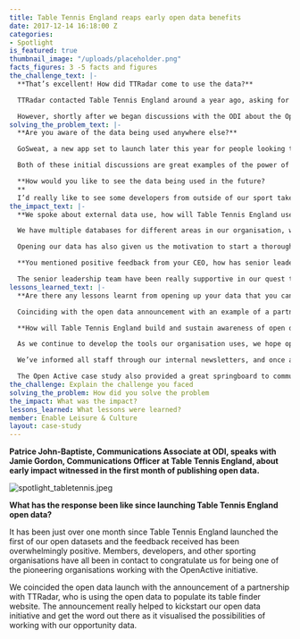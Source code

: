 ```yaml
---
title: Table Tennis England reaps early open data benefits
date: 2017-12-14 16:18:00 Z
categories:
- Spotlight
is_featured: true
thumbnail_image: "/uploads/placeholder.png"
facts_figures: 3 -5 facts and figures
the_challenge_text: |-
  **That’s excellent! How did TTRadar come to use the data?**

  TTRadar contacted Table Tennis England around a year ago, asking for our assistance in populating its global table finder with the tables we are aware of in England. At the time, we were reluctant to provide the data as we know from past experience, that manual data lists become outdated very quickly and it can become a difficult situation when clubs do not know who to contact in order to update their info.

  However, shortly after we began discussions with the ODI about the OpenActive initiative, we got back in touch with TTRadar and asked them if they would be interested in taking a JSON feed from our database. Within a week we had a test server up and running and published the live version of the site not long afterwards.
solving_the_problem_text: |-
  **Are you aware of the data being used anywhere else?**

  GoSweat, a new app set to launch later this year for people looking to find physical activity opportunities, has already been in contact around using our club dataset to populate their bookings tool. We have also had initial conversations with the International Table Tennis Federation, who is considering using our Ping! data to populate a table tennis opportunity finder in their TTX app.

  Both of these initial discussions are great examples of the power of open data for starting conversations and the possibilities of attracting people from outside our National Governing Body’s sphere of influence.

  **How would you like to see the data being used in the future?
  **
  I’d really like to see some developers from outside of our sport take our data and innovate with it. For example, the 750 Ping! tables that are located across the country could provide a great meet-up location, which could be used by community groups, dating websites or even Augmented Reality or Virtual Reality apps like Pokemon Go.
the_impact_text: |-
  **We spoke about external data use, how will Table Tennis England use this data?**

  We have multiple databases for different areas in our organisation, which can be confusing for both staff and the end users to navigate. However, through the use of our open data APIs we plan on releasing a Table Tennis Finder, which should make it easier for users to find the information they need. Initially the finder will show clubs and Ping! tables, but we’d like to expand it to include coaches, leagues and other organisations when the time is right.

  Opening our data has also given us the motivation to start a thorough data cleanse, as it is no longer just ourselves who are using the data. This was a welcome exercise as data hygiene is really important when it comes to reporting the current state of climate for our sport.

  **You mentioned positive feedback from your CEO, how has senior leadership supported your efforts?**

  The senior leadership team have been really supportive in our quest to publish open data, however there was an interesting conversation that took place when the idea was put forward to the Head of Commercial. He said: “What?! …You’re giving away our data?!… For free?!” But when I explained the benefits of doing it and the chance to contribute to a national initiative that could help shape the future of our industry, he quickly understood and reverted his opinion.
lessons_learned_text: |-
  **Are there any lessons learnt from opening up your data that you can share with others?**

  Coinciding with the open data announcement with an example of a partner who is using it, really helped. If we had simply communicated the raw datasets to members, I don’t think many of them would have understood our decision and could have caused frustration among them. I would definitely recommend NGBs to consider a similar approach when communicating about their open data.

  **How will Table Tennis England build and sustain awareness of open data across the organisation?**

  As we continue to develop the tools our organisation uses, we hope open data will become more engrained throughout. The more we continue to push open data, the more opportunity there is to attract non-members into our sport and increase the size of the market.

  We’ve informed all staff through our internal newsletters, and once a few more adopters of our data come on board, we will host internal training sessions on how departments can use open data to grow, diversify, and become more efficient.

  The Open Active case study also provided a great springboard to communicate the initial message across the team.
the_challenge: Explain the challenge you faced
solving_the_problem: How did you solve the problem
the_impact: What was the impact?
lessons_learned: What lessons were learned?
member: Enable Leisure & Culture
layout: case-study
---
```


**Patrice John-Baptiste, Communications Associate at ODI, speaks with Jamie Gordon, Communications Officer at Table Tennis England, about early impact witnessed in the first month of publishing open data.**

![spotlight_tabletennis.jpeg](/uploads/spotlight_tabletennis.jpeg)

**What has the response been like since launching Table Tennis England open data?**

It has been just over one month since Table Tennis England launched the first of our open datasets and the feedback received has been overwhelmingly positive. Members, developers, and other sporting organisations have all been in contact to congratulate us for being one of the pioneering organisations working with the OpenActive initiative.

We coincided the open data launch with the announcement of a partnership with TTRadar, who is using the open data to populate its table finder website. The announcement really helped to kickstart our open data initiative and get the word out there as it visualised the possibilities of working with our opportunity data.
